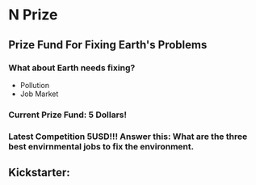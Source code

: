 # N Prize

## Prize Fund For Fixing Earth's Problems

### What about Earth needs fixing? 

- Pollution
- Job Market

### Current Prize Fund: 5 Dollars!  

### Latest Competition 5USD!!! Answer this: What are the three best envirnmental jobs to fix the environment.

## Kickstarter:
